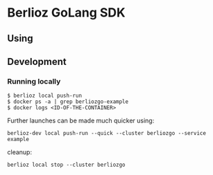# Berlioz GoLang SDK

## Using

## Development

### Running locally

```
$ berlioz local push-run
$ docker ps -a | grep berliozgo-example
$ docker logs <ID-OF-THE-CONTAINER>
```

Further launches can be made much quicker using:
```
berlioz-dev local push-run --quick --cluster berliozgo --service example
```

cleanup:
```
berlioz local stop --cluster berliozgo
```